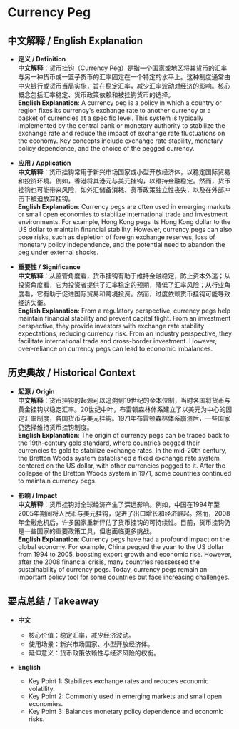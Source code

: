 # Currency Peg

## 中文解释 / English Explanation

* **定义 / Definition**  
  **中文解释**：货币挂钩（Currency Peg）是指一个国家或地区将其货币的汇率与另一种货币或一篮子货币的汇率固定在一个特定的水平上。这种制度通常由中央银行或货币当局实施，旨在稳定汇率，减少汇率波动对经济的影响。核心概念包括汇率稳定、货币政策依赖和被挂钩货币的选择。  
  **English Explanation**: A currency peg is a policy in which a country or region fixes its currency's exchange rate to another currency or a basket of currencies at a specific level. This system is typically implemented by the central bank or monetary authority to stabilize the exchange rate and reduce the impact of exchange rate fluctuations on the economy. Key concepts include exchange rate stability, monetary policy dependence, and the choice of the pegged currency.

* **应用 / Application**  
  **中文解释**：货币挂钩常用于新兴市场国家或小型开放经济体，以稳定国际贸易和投资环境。例如，香港将其港元与美元挂钩，以维持金融稳定。然而，货币挂钩也可能带来风险，如外汇储备消耗、货币政策独立性丧失，以及在外部冲击下被迫放弃挂钩。  
  **English Explanation**: Currency pegs are often used in emerging markets or small open economies to stabilize international trade and investment environments. For example, Hong Kong pegs its Hong Kong dollar to the US dollar to maintain financial stability. However, currency pegs can also pose risks, such as depletion of foreign exchange reserves, loss of monetary policy independence, and the potential need to abandon the peg under external shocks.

* **重要性 / Significance**  
  **中文解释**：从监管角度看，货币挂钩有助于维持金融稳定，防止资本外逃；从投资角度看，它为投资者提供了汇率稳定的预期，降低了汇率风险；从行业角度看，它有助于促进国际贸易和跨境投资。然而，过度依赖货币挂钩可能导致经济失衡。  
  **English Explanation**: From a regulatory perspective, currency pegs help maintain financial stability and prevent capital flight. From an investment perspective, they provide investors with exchange rate stability expectations, reducing currency risk. From an industry perspective, they facilitate international trade and cross-border investment. However, over-reliance on currency pegs can lead to economic imbalances.

## 历史典故 / Historical Context

* **起源 / Origin**  
  **中文解释**：货币挂钩的起源可以追溯到19世纪的金本位制，当时各国将货币与黄金挂钩以稳定汇率。20世纪中叶，布雷顿森林体系建立了以美元为中心的固定汇率制度，各国货币与美元挂钩。1971年布雷顿森林体系崩溃后，一些国家仍选择维持货币挂钩制度。  
  **English Explanation**: The origin of currency pegs can be traced back to the 19th-century gold standard, where countries pegged their currencies to gold to stabilize exchange rates. In the mid-20th century, the Bretton Woods system established a fixed exchange rate system centered on the US dollar, with other currencies pegged to it. After the collapse of the Bretton Woods system in 1971, some countries continued to maintain currency pegs.

* **影响 / Impact**  
  **中文解释**：货币挂钩对全球经济产生了深远影响。例如，中国在1994年至2005年期间将人民币与美元挂钩，促进了出口增长和经济崛起。然而，2008年金融危机后，许多国家重新评估了货币挂钩的可持续性。目前，货币挂钩仍是一些国家的重要政策工具，但也面临更多挑战。  
  **English Explanation**: Currency pegs have had a profound impact on the global economy. For example, China pegged the yuan to the US dollar from 1994 to 2005, boosting export growth and economic rise. However, after the 2008 financial crisis, many countries reassessed the sustainability of currency pegs. Today, currency pegs remain an important policy tool for some countries but face increasing challenges.

## 要点总结 / Takeaway

* **中文**  
  - 核心价值：稳定汇率，减少经济波动。  
  - 使用场景：新兴市场国家、小型开放经济体。  
  - 延伸意义：货币政策依赖性与经济风险的权衡。

* **English**  
  - Key Point 1: Stabilizes exchange rates and reduces economic volatility.  
  - Key Point 2: Commonly used in emerging markets and small open economies.  
  - Key Point 3: Balances monetary policy dependence and economic risks.